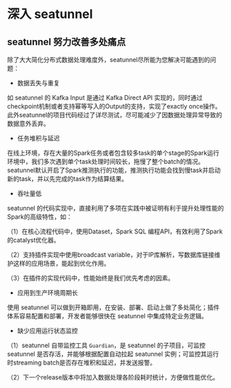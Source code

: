 # 深入 seatunnel

## seatunnel 努力改善多处痛点

除了大大简化分布式数据处理难度外，seatunnel尽所能为您解决可能遇到的问题：

* 数据丢失与重复

如 seatunnel 的 Kafka Input 是通过 Kafka Direct API 实现的，同时通过checkpoint机制或者支持幂等写入的Output的支持，实现了exactly once操作。此外seatunnel的项目代码经过了详尽测试，尽可能减少了因数据处理异常导致的数据意外丢弃。

* 任务堆积与延迟

在线上环境，存在大量的Spark任务或者包含较多task的单个stage的Spark运行环境中，我们多次遇到单个task处理时间较长，拖慢了整个batch的情况。seatunnel默认开启了Spark推测执行的功能，推测执行功能会找到慢task并启动新的task，并以先完成的task作为结算结果。

* 吞吐量低

seatunnel 的代码实现中，直接利用了多项在实践中被证明有利于提升处理性能的Spark的高级特性，如：

（1）在核心流程代码中，使用Dataset，Spark SQL  编程API，有效利用了Spark 的catalyst优化器。

（2）支持插件实现中使用broadcast variable，对于IP库解析，写数据库链接维护这样的应用场景，能起到优化作用。

（3）在插件的实现代码中，性能始终是我们优先考虑的因素。

* 应用到生产环境周期长

使用 seatunnel 可以做到开箱即用，在安装、部署、启动上做了多处简化；插件体系容易配置和部署，开发者能够很快在 seatunnel 中集成特定业务逻辑。

* 缺少应用运行状态监控

（1）seatunnel 自带监控工具 `Guardian`，是 seatunnel 的子项目，可监控 seatunnel 是否存活，并能够根据配置自动拉起 seatunnel 实例；可监控其运行时streaming batch是否存在堆积和延迟，并发送报警。

（2）下一个release版本中将加入数据处理各阶段耗时统计，方便做性能优化。


